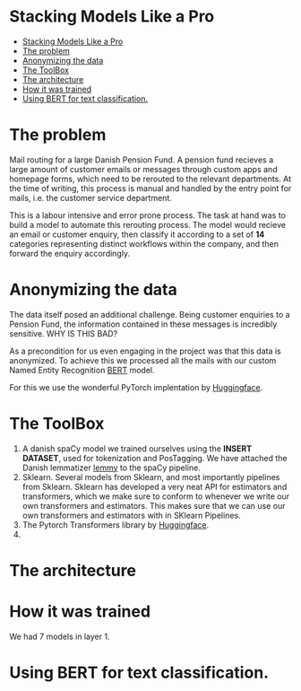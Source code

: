 # Stacking Models Like a Pro

* [Stacking Models Like a Pro](#stacking-models-like-a-pro)
* [The problem](#the-problem)
* [Anonymizing the data](#anonymizing-the-data)
* [The ToolBox](#the-toolbox)
* [The architecture](#the-architecture)
* [How it was trained](#how-it-was-trained)
* [Using BERT for text classification.](#using-bert-for-text-classification)

# The problem

Mail routing for a large Danish Pension Fund. A pension fund recieves a large amount of customer emails or messages through
custom apps and homepage forms, which need to be rerouted to the relevant departments.
At the time of writing, this process is manual and handled by the entry point for mails, i.e. the customer service department.

This is a labour intensive and error prone process. The task at hand was to build a model to automate this rerouting process.
The model would recieve an email or customer enquiry, then classify it according to a set of **14** categories representing distinct
workflows within the company, and then forward the enquiry accordingly.

# Anonymizing the data

The data itself posed an additional challenge. Being customer enquiries to a Pension Fund, the information contained in these
messages is incredibly sensitive. WHY IS THIS BAD?

As a precondition for us even engaging in the project was that this data is anonymized. To achieve this we processed all the mails
with our custom Named Entity Recognition [BERT](https://github.com/google-research/bert) model.

For this we use the wonderful PyTorch implentation by [Huggingface](https://github.com/huggingface/transformers).

# The ToolBox

1) A danish spaCy model we trained ourselves using the **INSERT DATASET**, used for tokenization and PosTagging. We have attached the Danish lemmatizer [lemmy](https://github.com/sorenlind/lemmy) to the spaCy pipeline.
2) Sklearn. Several models from Sklearn, and most importantly pipelines from Sklearn. Sklearn has developed a very neat API for estimators and transformers, which we make sure to conform to whenever we write our own transformers and estimators. This makes sure that we can use our own transformers and estimators with in SKlearn Pipelines.
3) The Pytorch Transformers library by [Huggingface](https://github.com/huggingface/transformers).
4) 


# The architecture

# How it was trained

We had 7 models in layer 1. 


# Using BERT for text classification.


